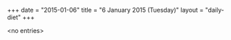 +++
date = "2015-01-06"
title = "6 January 2015 (Tuesday)"
layout = "daily-diet"
+++

<p>&lt;no entries&gt;</p>